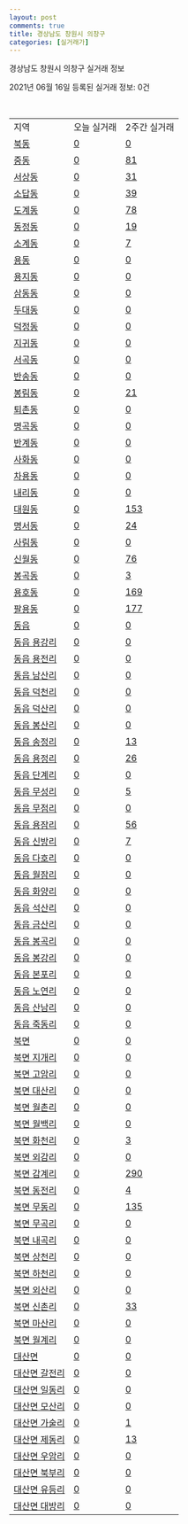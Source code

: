 ```yaml
---
layout: post
comments: true
title: 경상남도 창원시 의창구
categories: [실거래가]
---
```


경상남도 창원시 의창구 실거래 정보

2021년 06월 16일 등록된 실거래 정보: 0건

<script type="text/javascript">
  google.charts.load('current', {'packages':['corechart']});
  google.charts.setOnLoadCallback(drawChart);

  function drawChart() {
    var data = google.visualization.arrayToDataTable([['거래일', '매매', '전월세', '전매'], ['2021-02', 101, 229, 1], ['2021-03', 158, 280, 1], ['2021-04', 140, 202, 0], ['2021-05', 129, 165, 0], ['2021-06', 12, 46, 0]]);

    var options = {
      title: '최근 유형별 거래량 추이',
      legend: { position: 'bottom' }
    };

    var chart = new google.visualization.LineChart(document.getElementById('columnchart_material'));
    chart.draw(data, (options));
  }
</script>

<div id="columnchart_material" style="width: 450px; margin-left: -35px"></div>
<br>
<table class="sortable">
  <tr>
    <td>지역</td>
    <td>오늘 실거래</td>
    <td>2주간 실거래</td>
  </tr>

  
  <tr class="item">
    <td><a href="4812110100.html">북동</a></td>
    <td><a href="4812110100.html">0</a></td>
    <td><a href="4812110100.html">0</a></td>
  </tr>
    

  <tr class="item">
    <td><a href="4812110200.html">중동</a></td>
    <td><a href="4812110200.html">0</a></td>
    <td><a href="4812110200.html">81</a></td>
  </tr>
    

  <tr class="item">
    <td><a href="4812110300.html">서상동</a></td>
    <td><a href="4812110300.html">0</a></td>
    <td><a href="4812110300.html">31</a></td>
  </tr>
    

  <tr class="item">
    <td><a href="4812110400.html">소답동</a></td>
    <td><a href="4812110400.html">0</a></td>
    <td><a href="4812110400.html">39</a></td>
  </tr>
    

  <tr class="item">
    <td><a href="4812110500.html">도계동</a></td>
    <td><a href="4812110500.html">0</a></td>
    <td><a href="4812110500.html">78</a></td>
  </tr>
    

  <tr class="item">
    <td><a href="4812110600.html">동정동</a></td>
    <td><a href="4812110600.html">0</a></td>
    <td><a href="4812110600.html">19</a></td>
  </tr>
    

  <tr class="item">
    <td><a href="4812110700.html">소계동</a></td>
    <td><a href="4812110700.html">0</a></td>
    <td><a href="4812110700.html">7</a></td>
  </tr>
    

  <tr class="item">
    <td><a href="4812110800.html">용동</a></td>
    <td><a href="4812110800.html">0</a></td>
    <td><a href="4812110800.html">0</a></td>
  </tr>
    

  <tr class="item">
    <td><a href="4812110900.html">용지동</a></td>
    <td><a href="4812110900.html">0</a></td>
    <td><a href="4812110900.html">0</a></td>
  </tr>
    

  <tr class="item">
    <td><a href="4812111000.html">삼동동</a></td>
    <td><a href="4812111000.html">0</a></td>
    <td><a href="4812111000.html">0</a></td>
  </tr>
    

  <tr class="item">
    <td><a href="4812111100.html">두대동</a></td>
    <td><a href="4812111100.html">0</a></td>
    <td><a href="4812111100.html">0</a></td>
  </tr>
    

  <tr class="item">
    <td><a href="4812111200.html">덕정동</a></td>
    <td><a href="4812111200.html">0</a></td>
    <td><a href="4812111200.html">0</a></td>
  </tr>
    

  <tr class="item">
    <td><a href="4812111300.html">지귀동</a></td>
    <td><a href="4812111300.html">0</a></td>
    <td><a href="4812111300.html">0</a></td>
  </tr>
    

  <tr class="item">
    <td><a href="4812111400.html">서곡동</a></td>
    <td><a href="4812111400.html">0</a></td>
    <td><a href="4812111400.html">0</a></td>
  </tr>
    

  <tr class="item">
    <td><a href="4812111500.html">반송동</a></td>
    <td><a href="4812111500.html">0</a></td>
    <td><a href="4812111500.html">0</a></td>
  </tr>
    

  <tr class="item">
    <td><a href="4812111600.html">봉림동</a></td>
    <td><a href="4812111600.html">0</a></td>
    <td><a href="4812111600.html">21</a></td>
  </tr>
    

  <tr class="item">
    <td><a href="4812111700.html">퇴촌동</a></td>
    <td><a href="4812111700.html">0</a></td>
    <td><a href="4812111700.html">0</a></td>
  </tr>
    

  <tr class="item">
    <td><a href="4812111800.html">명곡동</a></td>
    <td><a href="4812111800.html">0</a></td>
    <td><a href="4812111800.html">0</a></td>
  </tr>
    

  <tr class="item">
    <td><a href="4812111900.html">반계동</a></td>
    <td><a href="4812111900.html">0</a></td>
    <td><a href="4812111900.html">0</a></td>
  </tr>
    

  <tr class="item">
    <td><a href="4812112000.html">사화동</a></td>
    <td><a href="4812112000.html">0</a></td>
    <td><a href="4812112000.html">0</a></td>
  </tr>
    

  <tr class="item">
    <td><a href="4812112100.html">차용동</a></td>
    <td><a href="4812112100.html">0</a></td>
    <td><a href="4812112100.html">0</a></td>
  </tr>
    

  <tr class="item">
    <td><a href="4812112200.html">내리동</a></td>
    <td><a href="4812112200.html">0</a></td>
    <td><a href="4812112200.html">0</a></td>
  </tr>
    

  <tr class="item">
    <td><a href="4812112300.html">대원동</a></td>
    <td><a href="4812112300.html">0</a></td>
    <td><a href="4812112300.html">153</a></td>
  </tr>
    

  <tr class="item">
    <td><a href="4812112400.html">명서동</a></td>
    <td><a href="4812112400.html">0</a></td>
    <td><a href="4812112400.html">24</a></td>
  </tr>
    

  <tr class="item">
    <td><a href="4812112500.html">사림동</a></td>
    <td><a href="4812112500.html">0</a></td>
    <td><a href="4812112500.html">0</a></td>
  </tr>
    

  <tr class="item">
    <td><a href="4812112600.html">신월동</a></td>
    <td><a href="4812112600.html">0</a></td>
    <td><a href="4812112600.html">76</a></td>
  </tr>
    

  <tr class="item">
    <td><a href="4812112700.html">봉곡동</a></td>
    <td><a href="4812112700.html">0</a></td>
    <td><a href="4812112700.html">3</a></td>
  </tr>
    

  <tr class="item">
    <td><a href="4812112800.html">용호동</a></td>
    <td><a href="4812112800.html">0</a></td>
    <td><a href="4812112800.html">169</a></td>
  </tr>
    

  <tr class="item">
    <td><a href="4812112900.html">팔용동</a></td>
    <td><a href="4812112900.html">0</a></td>
    <td><a href="4812112900.html">177</a></td>
  </tr>
    

  <tr class="item">
    <td><a href="4812125000.html">동읍</a></td>
    <td><a href="4812125000.html">0</a></td>
    <td><a href="4812125000.html">0</a></td>
  </tr>
    

  <tr class="item">
    <td><a href="4812125021.html">동읍 용강리</a></td>
    <td><a href="4812125021.html">0</a></td>
    <td><a href="4812125021.html">0</a></td>
  </tr>
    

  <tr class="item">
    <td><a href="4812125022.html">동읍 용전리</a></td>
    <td><a href="4812125022.html">0</a></td>
    <td><a href="4812125022.html">0</a></td>
  </tr>
    

  <tr class="item">
    <td><a href="4812125023.html">동읍 남산리</a></td>
    <td><a href="4812125023.html">0</a></td>
    <td><a href="4812125023.html">0</a></td>
  </tr>
    

  <tr class="item">
    <td><a href="4812125024.html">동읍 덕천리</a></td>
    <td><a href="4812125024.html">0</a></td>
    <td><a href="4812125024.html">0</a></td>
  </tr>
    

  <tr class="item">
    <td><a href="4812125025.html">동읍 덕산리</a></td>
    <td><a href="4812125025.html">0</a></td>
    <td><a href="4812125025.html">0</a></td>
  </tr>
    

  <tr class="item">
    <td><a href="4812125026.html">동읍 봉산리</a></td>
    <td><a href="4812125026.html">0</a></td>
    <td><a href="4812125026.html">0</a></td>
  </tr>
    

  <tr class="item">
    <td><a href="4812125027.html">동읍 송정리</a></td>
    <td><a href="4812125027.html">0</a></td>
    <td><a href="4812125027.html">13</a></td>
  </tr>
    

  <tr class="item">
    <td><a href="4812125028.html">동읍 용정리</a></td>
    <td><a href="4812125028.html">0</a></td>
    <td><a href="4812125028.html">26</a></td>
  </tr>
    

  <tr class="item">
    <td><a href="4812125029.html">동읍 단계리</a></td>
    <td><a href="4812125029.html">0</a></td>
    <td><a href="4812125029.html">0</a></td>
  </tr>
    

  <tr class="item">
    <td><a href="4812125030.html">동읍 무성리</a></td>
    <td><a href="4812125030.html">0</a></td>
    <td><a href="4812125030.html">5</a></td>
  </tr>
    

  <tr class="item">
    <td><a href="4812125031.html">동읍 무점리</a></td>
    <td><a href="4812125031.html">0</a></td>
    <td><a href="4812125031.html">0</a></td>
  </tr>
    

  <tr class="item">
    <td><a href="4812125032.html">동읍 용잠리</a></td>
    <td><a href="4812125032.html">0</a></td>
    <td><a href="4812125032.html">56</a></td>
  </tr>
    

  <tr class="item">
    <td><a href="4812125033.html">동읍 신방리</a></td>
    <td><a href="4812125033.html">0</a></td>
    <td><a href="4812125033.html">7</a></td>
  </tr>
    

  <tr class="item">
    <td><a href="4812125034.html">동읍 다호리</a></td>
    <td><a href="4812125034.html">0</a></td>
    <td><a href="4812125034.html">0</a></td>
  </tr>
    

  <tr class="item">
    <td><a href="4812125035.html">동읍 월잠리</a></td>
    <td><a href="4812125035.html">0</a></td>
    <td><a href="4812125035.html">0</a></td>
  </tr>
    

  <tr class="item">
    <td><a href="4812125036.html">동읍 화양리</a></td>
    <td><a href="4812125036.html">0</a></td>
    <td><a href="4812125036.html">0</a></td>
  </tr>
    

  <tr class="item">
    <td><a href="4812125037.html">동읍 석산리</a></td>
    <td><a href="4812125037.html">0</a></td>
    <td><a href="4812125037.html">0</a></td>
  </tr>
    

  <tr class="item">
    <td><a href="4812125038.html">동읍 금산리</a></td>
    <td><a href="4812125038.html">0</a></td>
    <td><a href="4812125038.html">0</a></td>
  </tr>
    

  <tr class="item">
    <td><a href="4812125039.html">동읍 봉곡리</a></td>
    <td><a href="4812125039.html">0</a></td>
    <td><a href="4812125039.html">0</a></td>
  </tr>
    

  <tr class="item">
    <td><a href="4812125040.html">동읍 봉강리</a></td>
    <td><a href="4812125040.html">0</a></td>
    <td><a href="4812125040.html">0</a></td>
  </tr>
    

  <tr class="item">
    <td><a href="4812125041.html">동읍 본포리</a></td>
    <td><a href="4812125041.html">0</a></td>
    <td><a href="4812125041.html">0</a></td>
  </tr>
    

  <tr class="item">
    <td><a href="4812125042.html">동읍 노연리</a></td>
    <td><a href="4812125042.html">0</a></td>
    <td><a href="4812125042.html">0</a></td>
  </tr>
    

  <tr class="item">
    <td><a href="4812125043.html">동읍 산남리</a></td>
    <td><a href="4812125043.html">0</a></td>
    <td><a href="4812125043.html">0</a></td>
  </tr>
    

  <tr class="item">
    <td><a href="4812125044.html">동읍 죽동리</a></td>
    <td><a href="4812125044.html">0</a></td>
    <td><a href="4812125044.html">0</a></td>
  </tr>
    

  <tr class="item">
    <td><a href="4812131000.html">북면</a></td>
    <td><a href="4812131000.html">0</a></td>
    <td><a href="4812131000.html">0</a></td>
  </tr>
    

  <tr class="item">
    <td><a href="4812131021.html">북면 지개리</a></td>
    <td><a href="4812131021.html">0</a></td>
    <td><a href="4812131021.html">0</a></td>
  </tr>
    

  <tr class="item">
    <td><a href="4812131022.html">북면 고암리</a></td>
    <td><a href="4812131022.html">0</a></td>
    <td><a href="4812131022.html">0</a></td>
  </tr>
    

  <tr class="item">
    <td><a href="4812131023.html">북면 대산리</a></td>
    <td><a href="4812131023.html">0</a></td>
    <td><a href="4812131023.html">0</a></td>
  </tr>
    

  <tr class="item">
    <td><a href="4812131024.html">북면 월촌리</a></td>
    <td><a href="4812131024.html">0</a></td>
    <td><a href="4812131024.html">0</a></td>
  </tr>
    

  <tr class="item">
    <td><a href="4812131025.html">북면 월백리</a></td>
    <td><a href="4812131025.html">0</a></td>
    <td><a href="4812131025.html">0</a></td>
  </tr>
    

  <tr class="item">
    <td><a href="4812131026.html">북면 화천리</a></td>
    <td><a href="4812131026.html">0</a></td>
    <td><a href="4812131026.html">3</a></td>
  </tr>
    

  <tr class="item">
    <td><a href="4812131027.html">북면 외감리</a></td>
    <td><a href="4812131027.html">0</a></td>
    <td><a href="4812131027.html">0</a></td>
  </tr>
    

  <tr class="item">
    <td><a href="4812131028.html">북면 감계리</a></td>
    <td><a href="4812131028.html">0</a></td>
    <td><a href="4812131028.html">290</a></td>
  </tr>
    

  <tr class="item">
    <td><a href="4812131029.html">북면 동전리</a></td>
    <td><a href="4812131029.html">0</a></td>
    <td><a href="4812131029.html">4</a></td>
  </tr>
    

  <tr class="item">
    <td><a href="4812131030.html">북면 무동리</a></td>
    <td><a href="4812131030.html">0</a></td>
    <td><a href="4812131030.html">135</a></td>
  </tr>
    

  <tr class="item">
    <td><a href="4812131031.html">북면 무곡리</a></td>
    <td><a href="4812131031.html">0</a></td>
    <td><a href="4812131031.html">0</a></td>
  </tr>
    

  <tr class="item">
    <td><a href="4812131032.html">북면 내곡리</a></td>
    <td><a href="4812131032.html">0</a></td>
    <td><a href="4812131032.html">0</a></td>
  </tr>
    

  <tr class="item">
    <td><a href="4812131033.html">북면 상천리</a></td>
    <td><a href="4812131033.html">0</a></td>
    <td><a href="4812131033.html">0</a></td>
  </tr>
    

  <tr class="item">
    <td><a href="4812131034.html">북면 하천리</a></td>
    <td><a href="4812131034.html">0</a></td>
    <td><a href="4812131034.html">0</a></td>
  </tr>
    

  <tr class="item">
    <td><a href="4812131035.html">북면 외산리</a></td>
    <td><a href="4812131035.html">0</a></td>
    <td><a href="4812131035.html">0</a></td>
  </tr>
    

  <tr class="item">
    <td><a href="4812131036.html">북면 신촌리</a></td>
    <td><a href="4812131036.html">0</a></td>
    <td><a href="4812131036.html">33</a></td>
  </tr>
    

  <tr class="item">
    <td><a href="4812131037.html">북면 마산리</a></td>
    <td><a href="4812131037.html">0</a></td>
    <td><a href="4812131037.html">0</a></td>
  </tr>
    

  <tr class="item">
    <td><a href="4812131038.html">북면 월계리</a></td>
    <td><a href="4812131038.html">0</a></td>
    <td><a href="4812131038.html">0</a></td>
  </tr>
    

  <tr class="item">
    <td><a href="4812132000.html">대산면</a></td>
    <td><a href="4812132000.html">0</a></td>
    <td><a href="4812132000.html">0</a></td>
  </tr>
    

  <tr class="item">
    <td><a href="4812132021.html">대산면 갈전리</a></td>
    <td><a href="4812132021.html">0</a></td>
    <td><a href="4812132021.html">0</a></td>
  </tr>
    

  <tr class="item">
    <td><a href="4812132022.html">대산면 일동리</a></td>
    <td><a href="4812132022.html">0</a></td>
    <td><a href="4812132022.html">0</a></td>
  </tr>
    

  <tr class="item">
    <td><a href="4812132023.html">대산면 모산리</a></td>
    <td><a href="4812132023.html">0</a></td>
    <td><a href="4812132023.html">0</a></td>
  </tr>
    

  <tr class="item">
    <td><a href="4812132024.html">대산면 가술리</a></td>
    <td><a href="4812132024.html">0</a></td>
    <td><a href="4812132024.html">1</a></td>
  </tr>
    

  <tr class="item">
    <td><a href="4812132025.html">대산면 제동리</a></td>
    <td><a href="4812132025.html">0</a></td>
    <td><a href="4812132025.html">13</a></td>
  </tr>
    

  <tr class="item">
    <td><a href="4812132026.html">대산면 우암리</a></td>
    <td><a href="4812132026.html">0</a></td>
    <td><a href="4812132026.html">0</a></td>
  </tr>
    

  <tr class="item">
    <td><a href="4812132027.html">대산면 북부리</a></td>
    <td><a href="4812132027.html">0</a></td>
    <td><a href="4812132027.html">0</a></td>
  </tr>
    

  <tr class="item">
    <td><a href="4812132028.html">대산면 유등리</a></td>
    <td><a href="4812132028.html">0</a></td>
    <td><a href="4812132028.html">0</a></td>
  </tr>
    

  <tr class="item">
    <td><a href="4812132029.html">대산면 대방리</a></td>
    <td><a href="4812132029.html">0</a></td>
    <td><a href="4812132029.html">0</a></td>
  </tr>
    


</table>


    